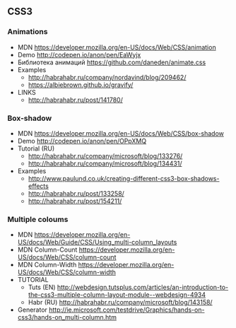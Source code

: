 ## CSS3

### Animations
- MDN https://developer.mozilla.org/en-US/docs/Web/CSS/animation
- Demo http://codepen.io/anon/pen/EaWyjx
- Библиотека анимаций https://github.com/daneden/animate.css
- Examples
  - http://habrahabr.ru/company/nordavind/blog/209462/
  - https://albiebrown.github.io/gravify/
- LINKS
  - http://habrahabr.ru/post/141780/

### Box-shadow
- MDN https://developer.mozilla.org/en-US/docs/Web/CSS/box-shadow
- Demo http://codepen.io/anon/pen/OPpXMQ
- Tutorial (RU)
  - http://habrahabr.ru/company/microsoft/blog/133276/
  - http://habrahabr.ru/company/microsoft/blog/134431/
- Examples
  - http://www.paulund.co.uk/creating-different-css3-box-shadows-effects
  - http://habrahabr.ru/post/133258/
  - http://habrahabr.ru/post/154211/

### Multiple coloums
- MDN https://developer.mozilla.org/en-US/docs/Web/Guide/CSS/Using_multi-column_layouts
- MDN Column-Count https://developer.mozilla.org/en-US/docs/Web/CSS/column-count
- MDN Column-Width https://developer.mozilla.org/en-US/docs/Web/CSS/column-width
- TUTORIAL
  - Tuts (EN) http://webdesign.tutsplus.com/articles/an-introduction-to-the-css3-multiple-column-layout-module--webdesign-4934
  - Habr (RU) http://habrahabr.ru/company/microsoft/blog/143158/
- Generator http://ie.microsoft.com/testdrive/Graphics/hands-on-css3/hands-on_multi-column.htm
